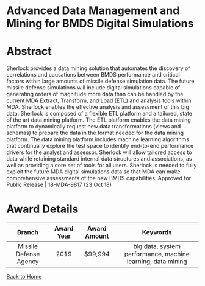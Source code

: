 
Advanced Data Management and Mining for BMDS Digital Simulations
================================================================

# Abstract


Sherlock provides a data mining solution that automates the discovery of correlations and causations between BMDS performance and critical factors within large amounts of missile defense simulation data. The future missile defense simulations will include digital simulations capable of generating orders of magnitude more data than can be handled by the current MDA Extract, Transform, and Load (ETL) and analysis tools within MDA. Sherlock enables the effective analysis and assessment of this big data. Sherlock is composed of a flexible ETL platform and a tailored, state of the art data mining platform. The ETL platform enables the data mining platform to dynamically request new data transformations (views and schemas) to prepare the data in the format needed for the data mining platform. The data mining platform includes machine learning algorithms that continually explore the test space to identify end-to-end performance drivers for the analyst and assessor. Sherlock will allow tailored access to data while retaining standard internal data structures and associations, as well as providing a core set of tools for all users. Sherlock is needed to fully exploit the future MDA digital simulations data so that MDA can make comprehensive assessments of the new BMDS capabilities. Approved for Public Release | 18-MDA-9817 (23 Oct 18)  

# Award Details

|Branch|Award Year|Award Amount|Keywords|
| :---: | :---: | :---: | :---: |
|Missile Defense Agency|2019|$99,994|big data, system performance, machine learning, data mining|
  
  


[Back to Home](https://github.com/chrischow/dod_sbir_awards#1145)